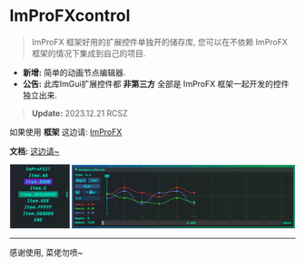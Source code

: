 # ImProFXcontrol
> ImProFX 框架好用的扩展控件单独开的储存库, 您可以在不依赖 ImProFX 框架的情况下集成到自己的项目.

- __新增:__ 简单的动画节点编辑器.
- __公告:__ 此库ImGui扩展控件都 __非第三方__ 全部是 ImProFX 框架一起开发的控件独立出来.
> __Update:__ 2023.12.21 RCSZ

如果使用 __框架__ 这边请: [ImProFX](https://github.com/rcszc/ImProFX)

__文档:__ [这边请~](https://github.com/rcszc/ImProFXcontrol/blob/main/im_docs/IMPROFX_DOC.md)

<p align="center">
  <img src="im_docs/IMPROFX_MEU.png" style="width:21%;"/>
  <img src="im_docs/IMPROFX_ANE.png" style="width:78%;"/>
</p>

---
感谢使用, 菜佬勿喷~
